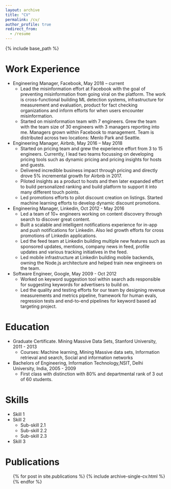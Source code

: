 ```yaml
---
layout: archive
title: "CV"
permalink: /cv/
author_profile: true
redirect_from:
  - /resume
---
```


{% include base_path %}

Work Experience
======
* Engineering Manager, Facebook, May 2018 – current 
  * Lead the misinformation effort at Facebook with the goal of preventing misinformation from going viral on the platform. The work is cross-functional building ML detection systems, infrastructure for measurement and evaluation, product for fact checking organizations and inform efforts for when users encounter misinformation. 
  * Started on misinformation team with 7 engineers. Grew the team with the team size of 30 engineers with 3 managers reporting into me. Managers grown within Facebook to management. Team is distributed across two locations: Menlo Park and Seattle. 
* Engineering Manager, Airbnb, May 2016 – May 2018 
  * Started on pricing team and grew the experience effort from 3 to 15 engineers. Currently, I lead two teams focussing on developing pricing tools such as dynamic pricing and pricing insights for hosts and guests. 
  * Delivered incredible business impact through pricing and directly drove 5% incremental growth for Airbnb in 2017. 
  * Piloted insights as a product to hosts and then later expanded effort to build personalized ranking and build platform to support it into many different touch points. 
  * Led promotions efforts to pilot discount creation on listings. Started machine learning efforts to develop dynamic discount promotions. 
* Engineering Manager, Linkedin, Oct 2012 - May 2016 
  * Led a team of 10+ engineers working on content discovery through search to discover great content. 
  * Built a scalable and intelligent notifications experience for in-app and push notifications for Linkedin. Also led growth efforts for cross promotions of Linkedin applications. 
  * Led the feed team at Linkedin building multiple new features such as sponsored updates, mentions, company news in feed, profile updates and various tracking initiatives in the feed. 
  * Led mobile infrastructure at Linkedin building mobile backends, owning the Node.js architecture and helped train new engineers on the team. 
* Software Engineer, Google, May 2009 - Oct 2012 
  * Worked on keyword suggestion tool within search ads responsible for suggesting keywords for advertisers to build on. 
  * Led the quality and testing efforts for our team by designing revenue measurements and metrics pipeline, framework for human evals, regression tests and end-to-end pipelines for keyword based ad targeting project. 


Education
======
* Graduate Certificate. Mining Massive Data Sets, Stanford University, 2011 - 2013 
  * Courses: Machine learning, Mining Massive data sets, Information retrieval and search, Social and information networks 
* Bachelors of Engineering, Information Technology,NSIT, Delhi University, India, 2005 - 2009 
  * First class with distinction with 80% and departmental rank of 3 out of 60 students. 

  
Skills
======
* Skill 1
* Skill 2
  * Sub-skill 2.1
  * Sub-skill 2.2
  * Sub-skill 2.3
* Skill 3

Publications
======
  <ul>{% for post in site.publications %}
    {% include archive-single-cv.html %}
  {% endfor %}</ul>
  
